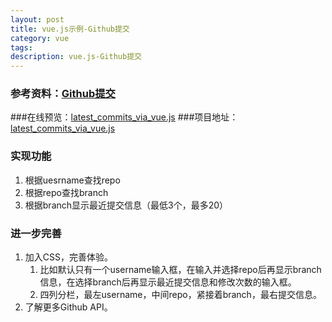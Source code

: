 ```yaml
---
layout: post
title: vue.js示例-Github提交
category: vue
tags: 
description: vue.js-Github提交
---
```


### 参考资料：[Github提交](http://cn.vuejs.org/examples/commits.html)  
###在线预览：[latest_commits_via_vue.js](https://byr-gdp.github.io/latest_commits_via_vue.js)
###项目地址：[latest_commits_via_vue.js](https://github.com/byr-gdp/latest_commits_via_vue.js/)
### 实现功能
1. 根据uesrname查找repo
2. 根据repo查找branch
3. 根据branch显示最近提交信息（最低3个，最多20）

### 进一步完善
1. 加入CSS，完善体验。
	1. 比如默认只有一个username输入框，在输入并选择repo后再显示branch信息，在选择branch后再显示最近提交信息和修改次数的输入框。
	2. 四列分栏，最左username，中间repo，紧接着branch，最右提交信息。
2. 了解更多Github API。


